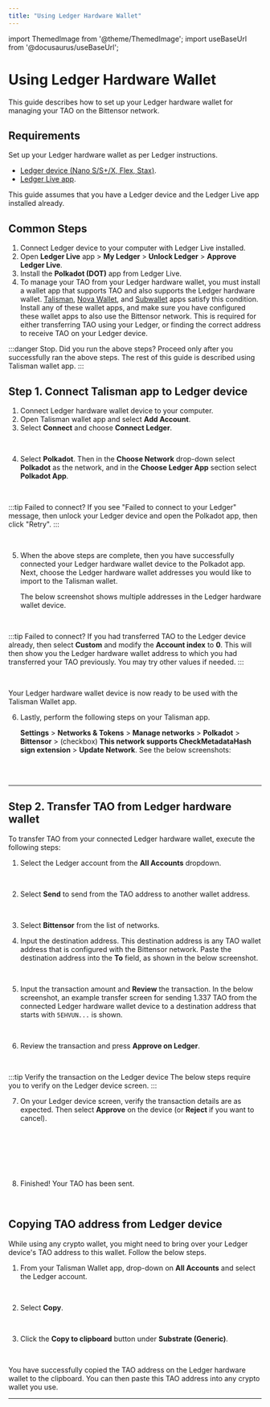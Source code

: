 ```yaml
---
title: "Using Ledger Hardware Wallet"
---
```


import ThemedImage from '@theme/ThemedImage';
import useBaseUrl from '@docusaurus/useBaseUrl';

# Using Ledger Hardware Wallet

This guide describes how to set up your Ledger hardware wallet for managing your TAO on the Bittensor network. 

## Requirements

Set up your Ledger hardware wallet as per Ledger instructions. 

- [Ledger device (Nano S/S+/X, Flex, Stax)](https://www.ledger.com/).
- [Ledger Live app](https://www.ledger.com/ledger-live).

This guide assumes that you have a Ledger device and the Ledger Live app installed already. 

## Common Steps

1. Connect Ledger device to your computer with Ledger Live installed.
2. Open **Ledger Live** app > **My Ledger** > **Unlock Ledger** > **Approve Ledger Live**.
3. Install the **Polkadot (DOT)** app from Ledger Live.
4. To manage your TAO from your Ledger hardware wallet, you must install a wallet app that supports TAO and also supports the Ledger hardware wallet. [Talisman](https://www.talisman.xyz/), [Nova Wallet](https://novawallet.io/), and [Subwallet](https://www.subwallet.app/) apps satisfy this condition. Install any of these wallet apps, and make sure you have configured these wallet apps to also use the Bittensor network. This is required for either transferring TAO using your Ledger, or finding the correct address to receive TAO on your Ledger device.

:::danger Stop. Did you run the above steps? 
Proceed only after you successfully ran the above steps. The rest of this guide is described using Talisman wallet app.
:::

## Step 1. Connect Talisman app to Ledger device 
  
  1. Connect Ledger hardware wallet device to your computer.
  2. Open Talisman wallet app and select **Add Account**.
  3. Select **Connect** and choose **Connect Ledger**.

<center id="Talisman-1.3">
<ThemedImage
alt="Talisman-1.3"
sources={{
    light: useBaseUrl('/img/docs/ledger-hw-wallet//Talisman/Talisman-1.3.png'),
    dark: useBaseUrl('/img/docs/ledger-hw-wallet//Talisman/Talisman-1.3.png'),
  }}
style={{width: 900}}
/>
</center>
<br />

  4. Select **Polkadot**. Then in the **Choose Network** drop-down select  **Polkadot** as the network, and in the **Choose Ledger App** section select **Polkadot App**.

<center id="Talisman-1.4">
<ThemedImage
alt="Talisman-1.4"
sources={{
    light: useBaseUrl('/img/docs/ledger-hw-wallet//Talisman/Talisman-1.4.png'),
    dark: useBaseUrl('/img/docs/ledger-hw-wallet//Talisman/Talisman-1.4.png'),
  }}
style={{width: 900}}
/>
</center>
<br />

:::tip Failed to connect?
If you see "Failed to connect to your Ledger" message, then unlock your Ledger device and open the Polkadot app, then click "Retry".
:::

<center id="Talisman-1.4a">
<ThemedImage
alt="Talisman-1.4a"
sources={{
    light: useBaseUrl('/img/docs/ledger-hw-wallet//Talisman/Talisman-1.4a.png'),
    dark: useBaseUrl('/img/docs/ledger-hw-wallet//Talisman/Talisman-1.4a.png'),
  }}
style={{width: 900}}
/>
</center>
<br />

  5. When the above steps are complete, then you have successfully connected your Ledger hardware wallet device to the Polkadot app. Next, choose the Ledger hardware wallet addresses you would like to import to the Talisman wallet. 
  
      The below screenshot shows multiple addresses in the Ledger hardware wallet device.
   
<center id="Talisman-1.4a">
<ThemedImage
alt="Talisman-1.4a"
sources={{
    light: useBaseUrl('/img/docs/ledger-hw-wallet//Talisman/Talisman-1.5.png'),
    dark: useBaseUrl('/img/docs/ledger-hw-wallet//Talisman/Talisman-1.5.png'),
  }}
style={{width: 900}}
/>
</center>
<br />

:::tip Failed to connect?
If you had transferred TAO to the Ledger device already, then select **Custom** and modify the **Account index** to **0**. This will then show you the Ledger hardware wallet address to which you had transferred your TAO previously. You may try other values if needed.
:::

<center id="Talisman-1.4a">
<ThemedImage
alt="Talisman-1.4a"
sources={{
    light: useBaseUrl('/img/docs/ledger-hw-wallet//Talisman/Talisman-1.5a.png'),
    dark: useBaseUrl('/img/docs/ledger-hw-wallet//Talisman/Talisman-1.5a.png'),
  }}
style={{width: 900}}
/>
</center>
<br />

Your Ledger hardware wallet device is now ready to be used with the Talisman Wallet app.

   6. Lastly, perform the following steps on your Talisman app. 
   
      **Settings** > **Networks & Tokens** > **Manage networks** > **Polkadot** > **Bittensor** > (checkbox) **This network supports CheckMetadataHash sign extension** > **Update Network**. See the below screenshots:

<center id="Talisman-1.4a">
<ThemedImage
alt="Talisman-1.4a"
sources={{
    light: useBaseUrl('/img/docs/ledger-hw-wallet//Talisman/Talisman-1.last2.png'),
    dark: useBaseUrl('/img/docs/ledger-hw-wallet//Talisman/Talisman-1.last2.png'),
  }}
style={{width: 900}}
/>
</center>
<br />

<center id="Talisman-1.4a">
<ThemedImage
alt="Talisman-1.4a"
sources={{
    light: useBaseUrl('/img/docs/ledger-hw-wallet//Talisman/Talisman-1.last.png'),
    dark: useBaseUrl('/img/docs/ledger-hw-wallet//Talisman/Talisman-1.last.png'),
  }}
style={{width: 900}}
/>
</center>
<br />


---

## Step 2. Transfer TAO from Ledger hardware wallet 

To transfer TAO from your connected Ledger hardware wallet, execute the following steps:

1. Select the Ledger account from the **All Accounts** dropdown.

<center id="Talisman-1.4a">
<ThemedImage
alt="Talisman-1.4a"
sources={{
    light: useBaseUrl('/img/docs/ledger-hw-wallet/Talisman/Talisman-3.1.png'),
    dark: useBaseUrl('/img/docs/ledger-hw-wallet/Talisman/Talisman-3.1.png'),
  }}
style={{width: 550}}
/>
</center>
<br />


2. Select **Send** to send from the TAO address to another wallet address.

<center id="Talisman-1.4a">
<ThemedImage
alt="Talisman-1.4a"
sources={{
    light: useBaseUrl('/img/docs/ledger-hw-wallet/Talisman/Talisman-4.1.png'),
    dark: useBaseUrl('/img/docs/ledger-hw-wallet/Talisman/Talisman-4.1.png'),
  }}
style={{width: 550}}
/>
</center>
<br />


3. Select **Bittensor** from the list of networks.

4. Input the destination address. This destination address is any TAO wallet address that is configured with the Bittensor network. Paste the destination address into the **To** field, as shown in the below screenshot.

<center id="Talisman-1.4a">
<ThemedImage
alt="Talisman-1.4a"
sources={{
    light: useBaseUrl('/img/docs/ledger-hw-wallet/Talisman/Talisman-4.4.png'),
    dark: useBaseUrl('/img/docs/ledger-hw-wallet/Talisman/Talisman-4.4.png'),
  }}
style={{width: 550}}
/>
</center>
<br />

5. Input the transaction amount and **Review** the transaction. In the below screenshot, an example transfer screen for sending 1.337 TAO from the connected Ledger hardware wallet device to a destination address that starts with `5EHVUN...` is shown. 

<center id="Talisman-1.4a">
<ThemedImage
alt="Talisman-1.4a"
sources={{
    light: useBaseUrl('/img/docs/ledger-hw-wallet/Talisman/Talisman-4.5.png'),
    dark: useBaseUrl('/img/docs/ledger-hw-wallet/Talisman/Talisman-4.5.png'),
  }}
style={{width: 550}}
/>
</center>
<br />

6. Review the transaction and press **Approve on Ledger**.

<center id="Talisman-1.4a">
<ThemedImage
alt="Talisman-1.4a"
sources={{
    light: useBaseUrl('/img/docs/ledger-hw-wallet/Talisman/Talisman-4.6.png'),
    dark: useBaseUrl('/img/docs/ledger-hw-wallet/Talisman/Talisman-4.6.png'),
  }}
style={{width: 550}}
/>
</center>
<br />

:::tip Verify the transaction on the Ledger device
The below steps require you to verify on the Ledger device screen.
:::

7. On your Ledger device screen, verify the transaction details are as expected. Then select **Approve** on the device (or **Reject** if you want to cancel).

<center id="Talisman-1.4a">
<ThemedImage
alt="Talisman-1.4a"
sources={{
    light: useBaseUrl('/img/docs/ledger-hw-wallet/Ledger/Ledger-4.7a.jpg'),
    dark: useBaseUrl('/img/docs/ledger-hw-wallet/Ledger/Ledger-4.7a.jpg'),
  }}
style={{width: 550}}
/>
</center>
<br />

<center id="Talisman-1.4a">
<ThemedImage
alt="Talisman-1.4a"
sources={{
    light: useBaseUrl('/img/docs/ledger-hw-wallet/Ledger/Ledger-4.7b.jpg'),
    dark: useBaseUrl('/img/docs/ledger-hw-wallet/Ledger/Ledger-4.7b.jpg'),
  }}
style={{width: 550}}
/>
</center>
<br />

<center id="Talisman-1.4a">
<ThemedImage
alt="Talisman-1.4a"
sources={{
    light: useBaseUrl('/img/docs/ledger-hw-wallet/Ledger/Ledger-4.7c.jpg'),
    dark: useBaseUrl('/img/docs/ledger-hw-wallet/Ledger/Ledger-4.7c.jpg'),
  }}
style={{width: 550}}
/>
</center>
<br />

<center id="Talisman-1.4a">
<ThemedImage
alt="Talisman-1.4a"
sources={{
    light: useBaseUrl('/img/docs/ledger-hw-wallet/Ledger/Ledger-4.7d.jpg'),
    dark: useBaseUrl('/img/docs/ledger-hw-wallet/Ledger/Ledger-4.7d.jpg'),
  }}
style={{width: 550}}
/>
</center>
<br />

<center id="Talisman-1.4a">
<ThemedImage
alt="Talisman-1.4a"
sources={{
    light: useBaseUrl('/img/docs/ledger-hw-wallet/Ledger/Ledger-4.7e.jpg'),
    dark: useBaseUrl('/img/docs/ledger-hw-wallet/Ledger/Ledger-4.7e.jpg'),
  }}
style={{width: 550}}
/>
</center>
<br />

8. Finished! Your TAO has been sent.

<center id="Talisman-1.4a">
<ThemedImage
alt="Talisman-1.4a"
sources={{
    light: useBaseUrl('/img/docs/ledger-hw-wallet/Talisman/Talisman-4.8.png'),
    dark: useBaseUrl('/img/docs/ledger-hw-wallet/Talisman/Talisman-4.8.png'),
  }}
style={{width: 550}}
/>
</center>
<br />

## Copying TAO address from Ledger device

While using any crypto wallet, you might need to bring over your Ledger device's TAO address to this wallet. Follow the below steps. 

1. From your Talisman Wallet app, drop-down on **All Accounts** and select the Ledger account.

<center id="Talisman-1.4a">
<ThemedImage
alt="Talisman-1.4a"
sources={{
    light: useBaseUrl('/img/docs/ledger-hw-wallet//Talisman/Talisman-3.1.png'),
    dark: useBaseUrl('/img/docs/ledger-hw-wallet//Talisman/Talisman-3.1.png'),
  }}
style={{width: 900}}
/>
</center>
<br />

2. Select **Copy**.

<center id="Talisman-1.4a">
<ThemedImage
alt="Talisman-1.4a"
sources={{
    light: useBaseUrl('/img/docs/ledger-hw-wallet//Talisman/Talisman-3.2.png'),
    dark: useBaseUrl('/img/docs/ledger-hw-wallet//Talisman/Talisman-3.2.png'),
  }}
style={{width: 900}}
/>
</center>
<br />

3. Click the **Copy to clipboard** button under **Substrate (Generic)**.

<center id="Talisman-1.4a">
<ThemedImage
alt="Talisman-1.4a"
sources={{
    light: useBaseUrl('/img/docs/ledger-hw-wallet//Talisman/Talisman-3.3.png'),
    dark: useBaseUrl('/img/docs/ledger-hw-wallet//Talisman/Talisman-3.3.png'),
  }}
style={{width: 900}}
/>
</center>
<br />

You have successfully copied the TAO address on the Ledger hardware wallet to the clipboard. You can then paste this TAO address into any crypto wallet you use. 

---

